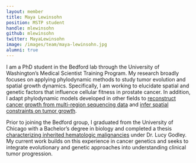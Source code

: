 ```yaml
---
layout: member
title: Maya Lewinsohn
position: MSTP student
handle: mlewinsohn
github: mlewinsohn
twitter: MayaLewinsohn
image: /images/team/maya-lewinsohn.jpg
alumni: true
---
```


I am a PhD student in the Bedford lab through the University of Washington’s Medical Scientist Training Program. My research broadly focuses on applying phylodynamic methods to study tumor evolution and spatial growth dynamics. Specifically, I am working to elucidate spatial and genetic factors that influence cellular fitness in prostate cancer. In addition, I adapt phylodynamic models developed in other fields to [reconstruct cancer growth from multi-region sequencing data](https://github.com/blab/hcc-tumor-evol) and [infer spatial constraints on tumor growth](https://virtual.oxfordabstracts.com/#/event/2080/submission/563).

Prior to joining the Bedford group, I graduated from the University of Chicago with a Bachelor’s degree in biology and completed a thesis [characterizing inherited hematologic malignancies](https://pubmed.ncbi.nlm.nih.gov/26712909/) under Dr\. Lucy Godley. My current work builds on this experience in cancer genetics and seeks to integrate evolutionary and genetic approaches into understanding clinical tumor progression.
